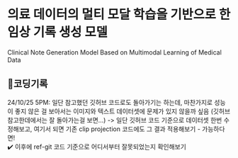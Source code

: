 # 의료 데이터의 멀티 모달 학습을 기반으로 한 임상 기록 생성 모델 
Clinical Note Generation Model Based on Multimodal Learning of Medical Data

## 🔨코딩기록
24/10/25 5PM: 일단 참고했던 깃허브 코드로도 돌아가기는 하는데, 마찬가지로 성능이 좋지 않은 걸 보아서는 이미지와 텍스트 데이터셋에 문제가 있지 않을까 싶음 (깃허브 참고한데에서는 잘 돌아가는걸 보면...) -> 일단 깃허브 코드 기준으로 데이터셋 한번 수정해보고, 여기서 되면 기존 clip projection 코드에도 그 결과 적용해보기 - 가능하다면!
<br>✔️ 이후에 ref-git 코드 기준으로 어디서부터 잘못되었는지 확인해보기
